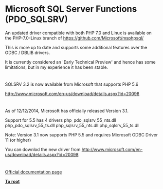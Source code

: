 # Microsoft SQL Server Functions (PDO_SQLSRV)





An updated driver compatible with both PHP 7.0 and Linux is available on the PHP-7.0-Linux branch of https://github.com/Microsoft/msphpsql/

This is more up to date and supports some additional features over the ODBC / DBLIB drivers.

It is currently considered an &apos;Early Technical Preview&apos; and hence has some limitations, but in my experience it has been stable.

  

#



SQLSRV 3.2 is now available from Microsoft that supports PHP 5.6

http://www.microsoft.com/en-us/download/details.aspx?id=20098

  

#



As of 12/12/2014, Microsoft has officially released Version 3.1.

Support for 5.5 has 4 drivers
php_pdo_sqlsrv_55_nts.dll
php_pdo_sqlsrv_55_ts.dll
php_sqlsrv_55_nts.dll
php_sqlsrv_55_ts.dll

Note: Version 3.1 now supports PHP 5.5 and requires Microsoft ODBC Driver 11 (or higher) 

You can downlod the new driver from 
http://www.microsoft.com/en-us/download/details.aspx?id=20098

  

#

[Official documentation page](https://www.php.net/manual/en/ref.pdo-sqlsrv.php)

**[To root](/README.md)**